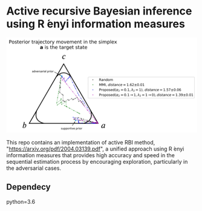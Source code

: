 # Active recursive Bayesian inference using R ́enyi information measures
<p align="center">
<img src="simplex_RBI.png" width="900">
  
This repo contains an implementation of active RBI method, "https://arxiv.org/pdf/2004.03139.pdf", a unified approach using R ́enyi information measures that provides high accuracy and speed in the sequential estimation process by encouraging exploration, particularly in the adversarial cases. 


  ## Dependecy
  python=3.6
